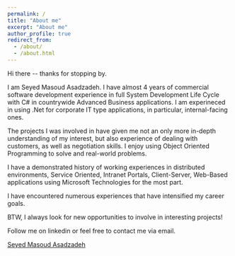 ```yaml
---
permalink: /
title: "About me"
excerpt: "About me"
author_profile: true
redirect_from: 
  - /about/
  - /about.html
---
```


Hi there -- thanks for stopping by.

I am Seyed Masoud Asadzadeh. I have almost 4 years of commercial software development experience in full System Development Life Cycle with C# in countrywide Advanced Business applications. I am experineced in using .Net for corporate IT type applications, in particular, internal-facing ones.

The projects I was involved in have given me not an only more in-depth understanding of my interest, but also experience of dealing with customers, as well as negotiation skills. I enjoy using Object Oriented Programming to solve and real-world problems. 

I have a demonstrated history of working experiences in distributed environments, Service Oriented, Intranet Portals, Client-Server, Web-Based applications using Microsoft Technologies for the most part. 

I have encountered numerous experiences that have intensified my career goals. 

BTW, I always look for new opportunities to involve in interesting projects! 

Follow me on linkedin or feel free to contact me via email.

<script type="text/javascript" src="https://platform.linkedin.com/badges/js/profile.js" async defer></script>
<div class="LI-profile-badge"  data-version="v1" data-size="medium" data-locale="en_US" data-type="vertical" data-theme="light" data-vanity="masoudasadzadeh"><a class="LI-simple-link" href='https://dk.linkedin.com/in/masoudasadzadeh?trk=profile-badge'>Seyed Masoud Asadzadeh</a></div>
